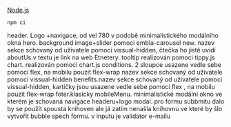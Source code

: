 [Node.js](https://nodejs.org/en/)

```shell
npm ci
```

header. Logo +navigace, od vel 780 v podobě minimalistického modálního okna hero. background
image+slider pomoci embla-carousel new. nazev sekce schovaný od uživatele pomoci vissual-hidden,
čtečka ho jistě uvidí aboutUs.v textu je link na web Etnetery. tooltip realizován pomoci tippy.js
chart. realizován pomoci chart.js conditions. 2 sloupce usazene vedle sebe pomoci flex, na mobilu
pouzit flex-wrap nazev sekce schovaný od uživatele pomoci vissual-hidden benefits.nazev sekce
schovaný od uživatele pomoci vissual-hidden, kartičky jsou usazene vedle sebe pomoci flex , na
mobilu pouzit flex-wrap foter.klasicky mobileMenu. minimalistické modální okno ve kterém je schovaná
navigace headeru+logo modal. pro formu subbmitu dalo by se použít spousta knihoven ale já zatím
nenašla knihovnu ve které by šlo vytvořit bubble spech formu. v inputu je validator e-mailu
